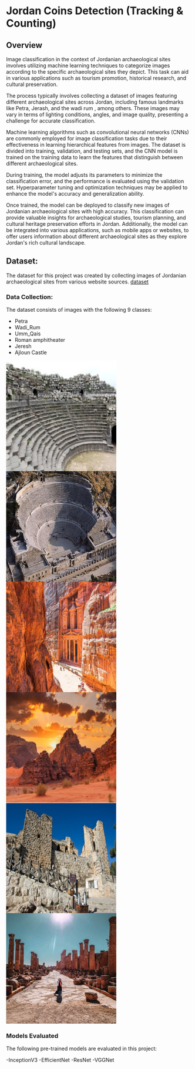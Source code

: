 # Jordan Coins Detection (Tracking & Counting)

## Overview 
Image classification in the context of Jordanian archaeological sites involves utilizing machine learning techniques to categorize images according to the specific archaeological sites they depict. 
This task can aid in various applications such as tourism promotion, historical research, and cultural preservation.

The process typically involves collecting a dataset of images featuring different archaeological sites across Jordan, including famous landmarks like Petra, Jerash, and the wadi rum , among others.
These images may vary in terms of lighting conditions, angles, and image quality, presenting a challenge for accurate classification.

Machine learning algorithms such as convolutional neural networks (CNNs) are commonly employed for image classification tasks due to their effectiveness in learning hierarchical features from images. 
The dataset is divided into training, validation, and testing sets, and the CNN model is trained on the training data to learn the features that distinguish between different archaeological sites.

During training, the model adjusts its parameters to minimize the classification error, and the performance is evaluated using the validation set. 
Hyperparameter tuning and optimization techniques may be applied to enhance the model's accuracy and generalization ability.

Once trained, the model can be deployed to classify new images of Jordanian archaeological sites with high accuracy.
This classification can provide valuable insights for archaeological studies, tourism planning, and cultural heritage preservation efforts in Jordan. 
Additionally, the model can be integrated into various applications, such as mobile apps or websites, to offer users information about different archaeological sites as they explore Jordan's rich cultural landscape.



## Dataset:
The dataset for this project was created by collecting images of Jordanian archaeological sites from various website sources. [dataset](https://drive.google.com/drive/folders/1ty_T_iXx35HAuSkEgbXiOlwoLjH75jLC?usp=sharing)


### Data Collection:

The dataset consists of images with the following 9 classes:

- Petra
- Wadi_Rum
- Umm_Qais
- Roman amphitheater
- Jeresh
- Ajloun Castle
 <div style="display: flex; flex-direction: column; justify-content: space-between;">
  <img src="example/10.png" alt="Example  Image 1" width="300" height="300"/>
  <img src="example/1848e964b6aa16dbf91e5a011a32e847.png" alt="Example  Image 2" width="300" height="300"/>
  <img src="example/Screenshot_4.png" alt="Example  Image 5" width="300" height="300"/>
 </div>

<div style="display: flex; flex-direction: column; justify-content: space-between;">
  <img src="example/28.png" alt="Example  Image 3" width="300" height="300"/>
  <img src="example/2024-01-19 024910.png" alt="Example  Image 4" width="300" height="300"/>
  <img src="example/img38.png" alt="Example  Image 6" width="300" height="300"/>
</div>

### Models Evaluated
The following pre-trained models are evaluated in this project:

-InceptionV3
-EfficientNet
-ResNet
-VGGNet
